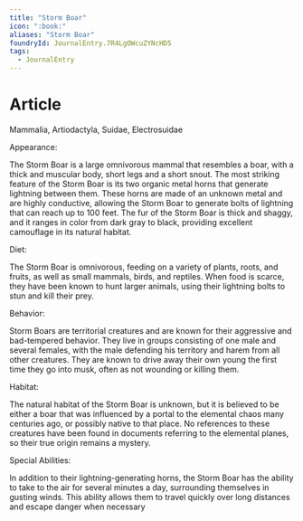 ```yaml
---
title: "Storm Boar"
icon: ":book:"
aliases: "Storm Boar"
foundryId: JournalEntry.7R4LgOWcuZYNcHD5
tags:
  - JournalEntry
---
```


# Article

Mammalia, Artiodactyla, Suidae, Electrosuidae

Appearance:

The Storm Boar is a large omnivorous mammal that resembles a boar, with a thick and muscular body, short legs and a short snout. The most striking feature of the Storm Boar is its two organic metal horns that generate lightning between them. These horns are made of an unknown metal and are highly conductive, allowing the Storm Boar to generate bolts of lightning that can reach up to 100 feet. The fur of the Storm Boar is thick and shaggy, and it ranges in color from dark gray to black, providing excellent camouflage in its natural habitat.

Diet:

The Storm Boar is omnivorous, feeding on a variety of plants, roots, and fruits, as well as small mammals, birds, and reptiles. When food is scarce, they have been known to hunt larger animals, using their lightning bolts to stun and kill their prey.

Behavior:

Storm Boars are territorial creatures and are known for their aggressive and bad-tempered behavior. They live in groups consisting of one male and several females, with the male defending his territory and harem from all other creatures. They are known to drive away their own young the first time they go into musk, often as not wounding or killing them.

Habitat:

The natural habitat of the Storm Boar is unknown, but it is believed to be either a boar that was influenced by a portal to the elemental chaos many centuries ago, or possibly native to that place. No references to these creatures have been found in documents referring to the elemental planes, so their true origin remains a mystery.

Special Abilities:

In addition to their lightning-generating horns, the Storm Boar has the ability to take to the air for several minutes a day, surrounding themselves in gusting winds. This ability allows them to travel quickly over long distances and escape danger when necessary